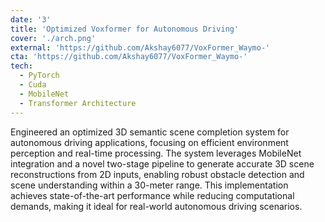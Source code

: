 ```yaml
---
date: '3'
title: 'Optimized Voxformer for Autonomous Driving'
cover: './arch.png'
external: 'https://github.com/Akshay6077/VoxFormer_Waymo-'
cta: 'https://github.com/Akshay6077/VoxFormer_Waymo-'
tech:
  - PyTorch
  - Cuda
  - MobileNet
  - Transformer Architecture
---
```


Engineered an optimized 3D semantic scene completion system for autonomous driving applications, focusing on efficient environment perception and real-time processing. The system leverages MobileNet integration and a novel two-stage pipeline to generate accurate 3D scene reconstructions from 2D inputs, enabling robust obstacle detection and scene understanding within a 30-meter range. This implementation achieves state-of-the-art performance while reducing computational demands, making it ideal for real-world autonomous driving scenarios.
